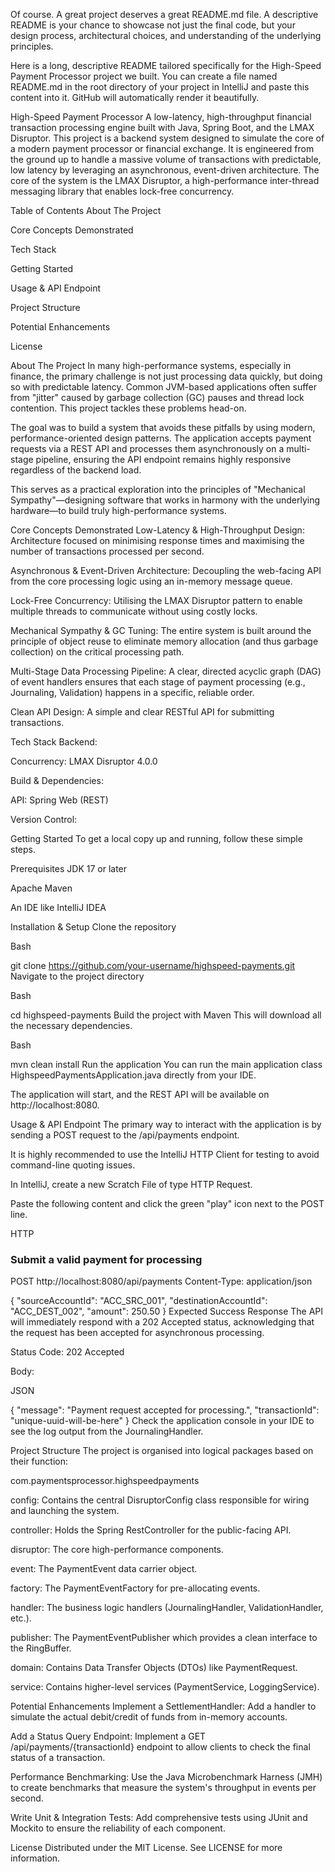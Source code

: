 Of course. A great project deserves a great README.md file. A descriptive README is your chance to showcase not just the final code, but your design process, architectural choices, and understanding of the underlying principles.

Here is a long, descriptive README tailored specifically for the High-Speed Payment Processor project we built. You can create a file named README.md in the root directory of your project in IntelliJ and paste this content into it. GitHub will automatically render it beautifully.

High-Speed Payment Processor
A low-latency, high-throughput financial transaction processing engine built with Java, Spring Boot, and the LMAX Disruptor.
This project is a backend system designed to simulate the core of a modern payment processor or financial exchange. It is engineered from the ground up to handle a massive volume of transactions with predictable, low latency by leveraging an asynchronous, event-driven architecture. The core of the system is the LMAX Disruptor, a high-performance inter-thread messaging library that enables lock-free concurrency.

Table of Contents
About The Project

Core Concepts Demonstrated

Tech Stack

Getting Started

Usage & API Endpoint

Project Structure

Potential Enhancements

License

About The Project
In many high-performance systems, especially in finance, the primary challenge is not just processing data quickly, but doing so with predictable latency. Common JVM-based applications often suffer from "jitter" caused by garbage collection (GC) pauses and thread lock contention. This project tackles these problems head-on.

The goal was to build a system that avoids these pitfalls by using modern, performance-oriented design patterns. The application accepts payment requests via a REST API and processes them asynchronously on a multi-stage pipeline, ensuring the API endpoint remains highly responsive regardless of the backend load.

This serves as a practical exploration into the principles of "Mechanical Sympathy"—designing software that works in harmony with the underlying hardware—to build truly high-performance systems.

Core Concepts Demonstrated
Low-Latency & High-Throughput Design: Architecture focused on minimising response times and maximising the number of transactions processed per second.

Asynchronous & Event-Driven Architecture: Decoupling the web-facing API from the core processing logic using an in-memory message queue.

Lock-Free Concurrency: Utilising the LMAX Disruptor pattern to enable multiple threads to communicate without using costly locks.

Mechanical Sympathy & GC Tuning: The entire system is built around the principle of object reuse to eliminate memory allocation (and thus garbage collection) on the critical processing path.

Multi-Stage Data Processing Pipeline: A clear, directed acyclic graph (DAG) of event handlers ensures that each stage of payment processing (e.g., Journaling, Validation) happens in a specific, reliable order.

Clean API Design: A simple and clear RESTful API for submitting transactions.

Tech Stack
Backend:

Concurrency: LMAX Disruptor 4.0.0

Build & Dependencies:

API: Spring Web (REST)

Version Control:

Getting Started
To get a local copy up and running, follow these simple steps.

Prerequisites
JDK 17 or later

Apache Maven

An IDE like IntelliJ IDEA

Installation & Setup
Clone the repository

Bash

git clone https://github.com/your-username/highspeed-payments.git
Navigate to the project directory

Bash

cd highspeed-payments
Build the project with Maven
This will download all the necessary dependencies.

Bash

mvn clean install
Run the application
You can run the main application class HighspeedPaymentsApplication.java directly from your IDE.

The application will start, and the REST API will be available on http://localhost:8080.

Usage & API Endpoint
The primary way to interact with the application is by sending a POST request to the /api/payments endpoint.

It is highly recommended to use the IntelliJ HTTP Client for testing to avoid command-line quoting issues.

In IntelliJ, create a new Scratch File of type HTTP Request.

Paste the following content and click the green "play" icon next to the POST line.

HTTP

### Submit a valid payment for processing
POST http://localhost:8080/api/payments
Content-Type: application/json

{
  "sourceAccountId": "ACC_SRC_001",
  "destinationAccountId": "ACC_DEST_002",
  "amount": 250.50
}
Expected Success Response
The API will immediately respond with a 202 Accepted status, acknowledging that the request has been accepted for asynchronous processing.

Status Code: 202 Accepted

Body:

JSON

{
  "message": "Payment request accepted for processing.",
  "transactionId": "unique-uuid-will-be-here"
}
Check the application console in your IDE to see the log output from the JournalingHandler.

Project Structure
The project is organised into logical packages based on their function:

com.paymentsprocessor.highspeedpayments

config: Contains the central DisruptorConfig class responsible for wiring and launching the system.

controller: Holds the Spring RestController for the public-facing API.

disruptor: The core high-performance components.

event: The PaymentEvent data carrier object.

factory: The PaymentEventFactory for pre-allocating events.

handler: The business logic handlers (JournalingHandler, ValidationHandler, etc.).

publisher: The PaymentEventPublisher which provides a clean interface to the RingBuffer.

domain: Contains Data Transfer Objects (DTOs) like PaymentRequest.

service: Contains higher-level services (PaymentService, LoggingService).

Potential Enhancements
Implement a SettlementHandler: Add a handler to simulate the actual debit/credit of funds from in-memory accounts.

Add a Status Query Endpoint: Implement a GET /api/payments/{transactionId} endpoint to allow clients to check the final status of a transaction.

Performance Benchmarking: Use the Java Microbenchmark Harness (JMH) to create benchmarks that measure the system's throughput in events per second.

Write Unit & Integration Tests: Add comprehensive tests using JUnit and Mockito to ensure the reliability of each component.

License
Distributed under the MIT License. See LICENSE for more information.
